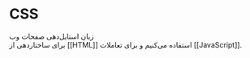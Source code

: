 # CSS
زبان استایل‌دهی صفحات وب  
برای ساختاردهی از [[HTML]] استفاده می‌کنیم و برای تعاملات [[JavaScript]].
